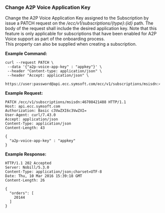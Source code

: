 ### Change A2P Voice Application Key

Change the A2P Voice Application Key  assigned to the  Subscription by issue a PATCH request on the _/ecc/v1/subscriptions/{type}:{id}_ path. The body of the request shall include the desired application key. Note that this feature is only applicable for subscriptions that have been enabled for A2P Voice support as part of the onboarding process.  
This property can also be supplied when creating a subscription.

**Example Command:**

```
curl --request PATCH \
 --data '{"a2p-voice-app-key" : "appkey"}' \
 --header "Content-type: application/json" \
 --header "Accept: application/json" \
 https://user:password@api.ecc.symsoft.com/ecc/v1/subscriptions/msisdn:46708421488
```

**Example Request:**

```
PATCH /ecc/v1/subscriptions/msisdn:46708421488 HTTP/1.1
Host: api.ecc.symsoft.com
Authorization: Basic c3VwZXI6c3VwZXI=
User-Agent: curl/7.43.0
Accept: application/json
Content-Type: application/json
Content-Length: 43

{
  "a2p-voice-app-key" : "appkey"
}
```

**Example Response:**

```
HTTP/1.1 202 Accepted
Server: Nobill/5.3.0
Content-Type: application/json;charset=UTF-8
Date: Thu, 10 Mar 2016 15:39:18 GMT
Content-Length: 26

{
  "orders": [
    20144
  ]
}
```



